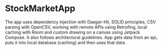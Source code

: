 # StockMarketApp

The app uses dependency injection with Daeger-Hil, SOLID principles, CSV parsing with OpenCSV, working with remote APIs using Retrofing, local caching with Room and custom drawing on a canvas using Jetpack Compose. It also follows architectural guidelines.
App gets data from an api, puts it into local database (caching) and then uses that data.
